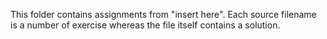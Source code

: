 This folder contains assignments from "insert here". 
Each source filename is a number of exercise whereas the file itself contains a solution.